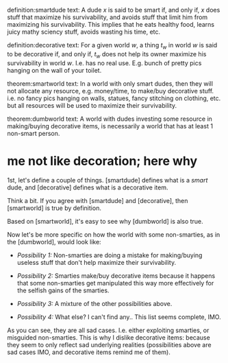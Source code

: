 definition:smartdude
text: A dude $x$ is said to be smart if, and only if, $x$ does stuff that
      maximize his survivability, and avoids stuff that limit him from
      maximizing his survivability.  This implies that he eats healthy food,
      learns juicy mathy sciency stuff, avoids wasting his time, etc.

definition:decorative
text: For a given world $w$, a thing $t_w$ in world $w$ is said to be
      decorative if, and only if, $t_w$ does not help its owner maximize his
      survivability in world $w$.  I.e. has no real use.  E.g. bunch of
      pretty pics hanging on the wall of your toilet.

theorem:smartworld
text: In a world with only smart dudes, then they will not allocate
      any resource, e.g. money/time, to make/buy decorative stuff.  i.e. no
      fancy pics hanging on walls, statues, fancy stitching on clothing, etc.
      but all resources will be used to maximize their survivability.

theorem:dumbworld
text: A world with dudes investing some resource in making/buying
      decorative items, is necessarily a world that has at least 1 non-smart
      person.

# me not like decoration; here why

1st, let's define a couple of things.  [smartdude] defines what is a _smart_
dude, and [decorative] defines what is a decorative item.

Think a bit.  If you agree with [smartdude] and [decorative], then [smartworld]
is true by definition.


Based on [smartworld], it's easy to see why [dumbworld] is also true.

Now let's be more specific on how the world with some non-smarties, as in the
[dumbworld], would look like:

* _Possibility 1:_ Non-smarties are doing a mistake for making/buying
  useless stuff that don't help maximize their survivability.

* _Possibility 2:_ Smarties make/buy decorative items because it
  happens that some non-smarties get manipulated this way more effectively for
  the selfish gains of the smarties.

* _Possibility 3:_ A mixture of the other possibilities above.
* _Possibility 4:_ What else?  I can't find any..  This list seems
  complete, IMO.

As you can see, they are all sad cases.  I.e. either exploiting smarties, or
misguided non-smarties.  This is why I dislike decorative items: because they
seem to only reflect sad underlying realities (possibilities above are sad
cases IMO, and decorative items remind me of them).
